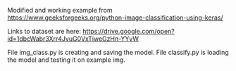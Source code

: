 Modified and working example from
https://www.geeksforgeeks.org/python-image-classification-using-keras/

Links to dataset are here:
https://drive.google.com/open?id=1dbcWabr3Xrr4JvuG0VxTiweGzHn-YYvW

File img_class.py is creating and saving the model.
File classify.py is loading the model and testing it on example img.
